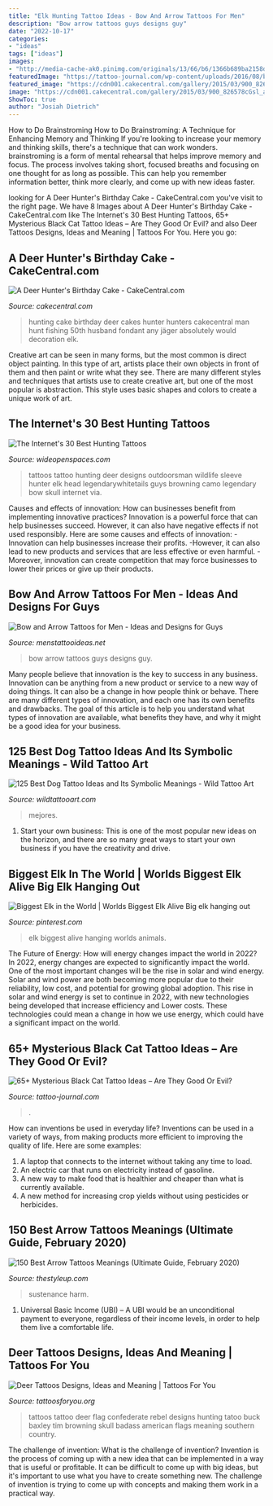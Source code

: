 ```yaml
---
title: "Elk Hunting Tattoo Ideas - Bow And Arrow Tattoos For Men"
description: "Bow arrow tattoos guys designs guy"
date: "2022-10-17"
categories:
- "ideas"
tags: ["ideas"]
images:
- "http://media-cache-ak0.pinimg.com/originals/13/66/b6/1366b689ba2158ddbefd65e1a1edb57a.jpg"
featuredImage: "https://tattoo-journal.com/wp-content/uploads/2016/08/black-cat-tattoo24-650x650.jpg"
featured_image: "https://cdn001.cakecentral.com/gallery/2015/03/900_826578cGsl_a-deer-hunters-birthday-cake.jpg"
image: "https://cdn001.cakecentral.com/gallery/2015/03/900_826578cGsl_a-deer-hunters-birthday-cake.jpg"
ShowToc: true
author: "Josiah Dietrich"
---
```



How to Do Brainstroming
How to Do Brainstroming: A Technique for Enhancing Memory and Thinking
If you're looking to increase your memory and thinking skills, there's a technique that can work wonders. brainstroming is a form of mental rehearsal that helps improve memory and focus. The process involves taking short, focused breaths and focusing on one thought for as long as possible. This can help you remember information better, think more clearly, and come up with new ideas faster.

	

		
looking for A Deer Hunter&#039;s Birthday Cake - CakeCentral.com you've visit to the right page. We have 8 Images about A Deer Hunter&#039;s Birthday Cake - CakeCentral.com like The Internet&#039;s 30 Best Hunting Tattoos, 65+ Mysterious Black Cat Tattoo Ideas – Are They Good Or Evil? and also Deer Tattoos Designs, Ideas and Meaning | Tattoos For You. Here you go:
		
    
## A Deer Hunter&#039;s Birthday Cake - CakeCentral.com

<img loading=lazy src="https://cdn001.cakecentral.com/gallery/2015/03/900_826578cGsl_a-deer-hunters-birthday-cake.jpg" onerror="this.onerror=null;this.src='https://tse4.mm.bing.net/th?id=OIP.FG52BQxvf6ORUH_147sFawHaJ4&amp;pid=15.1';" alt="A Deer Hunter&#039;s Birthday Cake - CakeCentral.com">

_Source: cakecentral.com_

>hunting cake birthday deer cakes hunter hunters cakecentral man hunt fishing 50th husband fondant any jäger absolutely would decoration elk. 

	

Creative art can be seen in many forms, but the most common is direct object painting. In this type of art, artists place their own objects in front of them and then paint or write what they see. There are many different styles and techniques that artists use to create creative art, but one of the most popular is abstraction. This style uses basic shapes and colors to create a unique work of art.

    
## The Internet&#039;s 30 Best Hunting Tattoos

<img loading=lazy src="http://media-cache-ak0.pinimg.com/originals/13/66/b6/1366b689ba2158ddbefd65e1a1edb57a.jpg" onerror="this.onerror=null;this.src='https://tse2.mm.bing.net/th?id=OIP.m4Qy8aQYHmmBFPG_zufK1AHaJ4&amp;pid=15.1';" alt="The Internet&#039;s 30 Best Hunting Tattoos">

_Source: wideopenspaces.com_

>tattoos tattoo hunting deer designs outdoorsman wildlife sleeve hunter elk head legendarywhitetails guys browning camo legendary bow skull internet via. 

	

Causes and effects of innovation: How can businesses benefit from implementing innovative practices?
Innovation is a powerful force that can help businesses succeed. However, it can also have negative effects if not used responsibly. Here are some causes and effects of innovation: 
-Innovation can help businesses increase their profits.
-However, it can also lead to new products and services that are less effective or even harmful.
-Moreover, innovation can create competition that may force businesses to lower their prices or give up their products.

    
## Bow And Arrow Tattoos For Men - Ideas And Designs For Guys

<img loading=lazy src="http://www.menstattooideas.net/tattooimages/2016/03/bow-and-arrow-tattoos-36.jpg" onerror="this.onerror=null;this.src='https://tse2.mm.bing.net/th?id=OIP.j7zv5EfBy4L1KC-4GFf1bgHaJ3&amp;pid=15.1';" alt="Bow and Arrow Tattoos for Men - Ideas and Designs for Guys">

_Source: menstattooideas.net_

>bow arrow tattoos guys designs guy. 

	

Many people believe that innovation is the key to success in any business. Innovation can be anything from a new product or service to a new way of doing things. It can also be a change in how people think or behave. There are many different types of innovation, and each one has its own benefits and drawbacks. The goal of this article is to help you understand what types of innovation are available, what benefits they have, and why it might be a good idea for your business.

    
## 125 Best Dog Tattoo Ideas And Its Symbolic Meanings - Wild Tattoo Art

<img loading=lazy src="https://www.wildtattooart.com/wp-content/uploads/2019/02/dog-tattoo-40-1024x1024.jpg" onerror="this.onerror=null;this.src='https://tse4.mm.bing.net/th?id=OIP.atAw8l6o-ErXhCgMiGiQwQHaHa&amp;pid=15.1';" alt="125 Best Dog Tattoo Ideas and Its Symbolic Meanings - Wild Tattoo Art">

_Source: wildtattooart.com_

>mejores. 

	

1. Start your own business: This is one of the most popular new ideas on the horizon, and there are so many great ways to start your own business if you have the creativity and drive.

    
## Biggest Elk In The World | Worlds Biggest Elk Alive Big Elk Hanging Out

<img loading=lazy src="https://i.pinimg.com/736x/d2/98/e1/d298e1fa0159f524c3e97c8487fd8201--elk-wildlife.jpg" onerror="this.onerror=null;this.src='https://tse4.mm.bing.net/th?id=OIP.0OLhmi2P_g9MEKszS90xqQHaE4&amp;pid=15.1';" alt="Biggest Elk in the World | Worlds Biggest Elk Alive Big elk hanging out">

_Source: pinterest.com_

>elk biggest alive hanging worlds animals. 

	

The Future of Energy: How will energy changes impact the world in 2022?
In 2022, energy changes are expected to significantly impact the world. One of the most important changes will be the rise in solar and wind energy. Solar and wind power are both becoming more popular due to their reliability, low cost, and potential for growing global adoption. This rise in solar and wind energy is set to continue in 2022, with new technologies being developed that increase efficiency and Lower costs. These technologies could mean a change in how we use energy, which could have a significant impact on the world.

    
## 65+ Mysterious Black Cat Tattoo Ideas – Are They Good Or Evil?

<img loading=lazy src="https://tattoo-journal.com/wp-content/uploads/2016/08/black-cat-tattoo24-650x650.jpg" onerror="this.onerror=null;this.src='https://tse4.mm.bing.net/th?id=OIP.nyPSpxcCRNbXZMlj0cMYZgHaHa&amp;pid=15.1';" alt="65+ Mysterious Black Cat Tattoo Ideas – Are They Good Or Evil?">

_Source: tattoo-journal.com_

>. 

	

How can inventions be used in everyday life?
Inventions can be used in a variety of ways, from making products more efficient to improving the quality of life. Here are some examples: 
1. A laptop that connects to the internet without taking any time to load. 
2. An electric car that runs on electricity instead of gasoline. 
3. A new way to make food that is healthier and cheaper than what is currently available. 
4. A new method for increasing crop yields without using pesticides or herbicides.

    
## 150 Best Arrow Tattoos Meanings (Ultimate Guide, February 2020)

<img loading=lazy src="https://thestyleup.com/wp-content/uploads/2016/10/arrow-tattoo-19.jpg" onerror="this.onerror=null;this.src='https://tse1.mm.bing.net/th?id=OIP.MZ9YCvd-8NpsM4QwXNYhswHaJ4&amp;pid=15.1';" alt="150 Best Arrow Tattoos Meanings (Ultimate Guide, February 2020)">

_Source: thestyleup.com_

>sustenance harm. 

	

1. Universal Basic Income (UBI) – A UBI would be an unconditional payment to everyone, regardless of their income levels, in order to help them live a comfortable life.

    
## Deer Tattoos Designs, Ideas And Meaning | Tattoos For You

<img loading=lazy src="https://www.tattoosforyou.org/wp-content/uploads/2013/11/Deer-Tattoos.jpg" onerror="this.onerror=null;this.src='https://tse3.mm.bing.net/th?id=OIP.08CRH_ESY9jFjFr6SAi7tQHaLb&amp;pid=15.1';" alt="Deer Tattoos Designs, Ideas and Meaning | Tattoos For You">

_Source: tattoosforyou.org_

>tattoos tattoo deer flag confederate rebel designs hunting tatoo buck baxley tim browning skull badass american flags meaning southern country. 

	

The challenge of invention: What is the challenge of invention?
Invention is the process of coming up with a new idea that can be implemented in a way that is useful or profitable. It can be difficult to come up with big ideas, but it's important to use what you have to create something new. The challenge of invention is trying to come up with concepts and making them work in a practical way.

